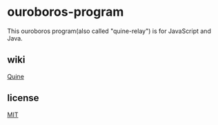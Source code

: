 # ouroboros-program
This ouroboros program(also called "quine-relay") is for JavaScript and Java.
## wiki
[Quine](https://en.wikipedia.org/wiki/Quine_(computing))
## license
[MIT](https://github.com/mya12321/ouroboros-program/blob/master/LICENSE)
